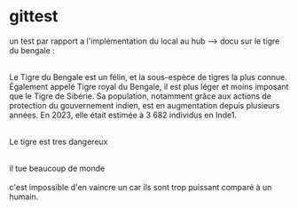 # gittest
un test par rapport a l'implémentation du local au hub --> docu sur le tigre du bengale : 

<br>Le Tigre du Bengale est un félin, et la sous-espèce de tigres la plus connue. Également appelé Tigre royal du Bengale, il est plus léger et moins imposant que le Tigre de Sibérie. Sa population, notamment grâce aux actions de protection du gouvernement indien, est en augmentation depuis plusieurs années. En 2023, elle était estimée à 3 682 individus en Inde1.</br>

<br>Le tigre est tres dangereux</br>

<br>il tue beaucoup de monde</br>
<br>c'est impossible d'en vaincre un car ils sont trop puissant comparé à un humain.</br>
